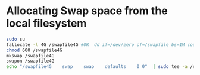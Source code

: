 # Allocating Swap space from the local filesystem

```bash
sudo su
fallocate -l 4G /swapfile4G #OR  dd if=/dev/zero of=/swapfile bs=1M count=1024
chmod 600 /swapfile4G
mkswap /swapfile4G
swapon /swapfile4G
echo "/swapfile4G    swap    swap    defaults    0 0"  | sudo tee -a /etc/fstab > /dev/null
```
